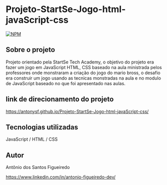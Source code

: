 # Projeto-StartSe-Jogo-html-javaScript-css
[![NPM](https://img.shields.io/npm/l/react)](https://github.com/antonysf/Projeto-StartSe-Jogo-html-javaScript-css/blob/main/LICENCE) 

## Sobre o projeto
Projeto orientado pela StartSe Tech Academy, o objetivo do projeto era fazer um jogo em JavaScript HTML, CSS baseado na aula ministrada pelos professores onde monstraram a criação do jogo do mario bross, o desafio era construir um jogo usando as tecnicas monstradas na aula e no modulo de JavaScript baseado no que foi apresentado nas aulas.

## link de direcionamento do projeto

https://antonysf.github.io/Projeto-StartSe-Jogo-html-javaScript-css/

## Tecnologias utilizadas
JavaScript / HTML / CSS

## Autor
Antônio dos Santos Figueiredo

https://www.linkedin.com/in/antonio-figueiredo-dev/


